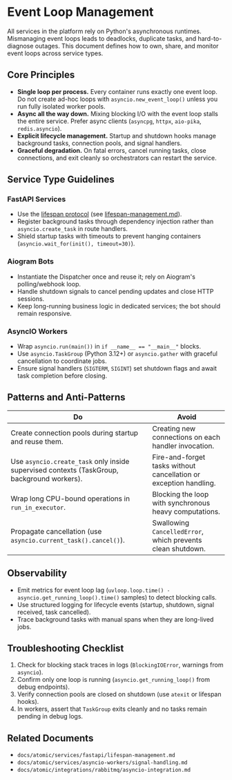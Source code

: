 # Event Loop Management

All services in the platform rely on Python's asynchronous runtimes. Mismanaging event loops leads to deadlocks, duplicate tasks, and hard-to-diagnose outages. This document defines how to own, share, and monitor event loops across service types.

## Core Principles

- **Single loop per process.** Every container runs exactly one event loop. Do not create ad-hoc loops with `asyncio.new_event_loop()` unless you run fully isolated worker pools.
- **Async all the way down.** Mixing blocking I/O with the event loop stalls the entire service. Prefer async clients (`asyncpg`, `httpx`, `aio-pika`, `redis.asyncio`).
- **Explicit lifecycle management.** Startup and shutdown hooks manage background tasks, connection pools, and signal handlers.
- **Graceful degradation.** On fatal errors, cancel running tasks, close connections, and exit cleanly so orchestrators can restart the service.

## Service Type Guidelines

### FastAPI Services

- Use the [lifespan protocol](https://fastapi.tiangolo.com/advanced/events/) (see [lifespan-management.md](../services/fastapi/lifespan-management.md)).
- Register background tasks through dependency injection rather than `asyncio.create_task` in route handlers.
- Shield startup tasks with timeouts to prevent hanging containers (`asyncio.wait_for(init(), timeout=30)`).

### Aiogram Bots

- Instantiate the Dispatcher once and reuse it; rely on Aiogram's polling/webhook loop.
- Handle shutdown signals to cancel pending updates and close HTTP sessions.
- Keep long-running business logic in dedicated services; the bot should remain responsive.

### AsyncIO Workers

- Wrap `asyncio.run(main())` in `if __name__ == "__main__"` blocks.
- Use `asyncio.TaskGroup` (Python 3.12+) or `asyncio.gather` with graceful cancellation to coordinate jobs.
- Ensure signal handlers (`SIGTERM`, `SIGINT`) set shutdown flags and await task completion before closing.

## Patterns and Anti-Patterns

| Do | Avoid |
|----|-------|
| Create connection pools during startup and reuse them. | Creating new connections on each handler invocation. |
| Use `asyncio.create_task` only inside supervised contexts (TaskGroup, background workers). | Fire-and-forget tasks without cancellation or exception handling. |
| Wrap long CPU-bound operations in `run_in_executor`. | Blocking the loop with synchronous heavy computations. |
| Propagate cancellation (use `asyncio.current_task().cancel()`). | Swallowing `CancelledError`, which prevents clean shutdown. |

## Observability

- Emit metrics for event loop lag (`uvloop.loop.time() - asyncio.get_running_loop().time()` samples) to detect blocking calls.
- Use structured logging for lifecycle events (startup, shutdown, signal received, task cancelled).
- Trace background tasks with manual spans when they are long-lived jobs.

## Troubleshooting Checklist

1. Check for blocking stack traces in logs (`BlockingIOError`, warnings from `asyncio`).
2. Confirm only one loop is running (`asyncio.get_running_loop()` from debug endpoints).
3. Verify connection pools are closed on shutdown (use `atexit` or lifespan hooks).
4. In workers, assert that `TaskGroup` exits cleanly and no tasks remain pending in debug logs.

## Related Documents

- `docs/atomic/services/fastapi/lifespan-management.md`
- `docs/atomic/services/asyncio-workers/signal-handling.md`
- `docs/atomic/integrations/rabbitmq/asyncio-integration.md`
